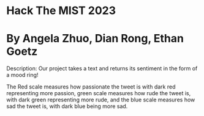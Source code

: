 # Hack The MIST 2023

# By Angela Zhuo, Dian Rong, Ethan Goetz

Description: 
Our project takes a text and returns its sentiment in the form of a mood ring!

The Red scale measures how passionate the tweet is with dark red representing more passion, green scale measures how rude the tweet is, with dark green representing more rude, and the blue scale measures how sad the tweet is, with dark blue being more sad.
